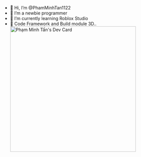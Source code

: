 - 👋 Hi, I’m @PhamMinhTan1122
- 👀 I’m a newbie programmer 
- 🌱 I’m currently learning Roblox Studio
- 🎈 Code Framework and Build module 3D..
<a href="https://app.daily.dev/Tan1602"><img src="https://api.daily.dev/devcards/ac1c5205ed8647549b63f5fc2bcbffca.png?r=dot" width="400" alt="Phạm Minh Tấn's Dev Card"/></a>
<!---
PhamMinhTan1122/PhamMinhTan1122 is a ✨ special ✨ repository because its `README.md` (this file) appears on your GitHub profile.
You can click the Preview link to take a look at your changes.
--->

